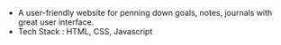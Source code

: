 <ol>
  <li style="list-style-type: disc;">A user-friendly website for penning down goals, notes, journals with great user interface.</li>
  <li style="list-style-type: disc;">Tech Stack : HTML, CSS, Javascript</li>
</ol>
